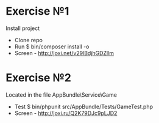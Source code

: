 # Exercise №1
Install project
- Clone repo
- Run $ bin/composer install -o
- Screen - http://joxi.net/v29lBdjhGDZllm

# Exercise №2
 Located in the file AppBundle\Service\Game
 - Test $ bin/phpunit src/AppBundle/Tests/GameTest.php
 - Screen - http://joxi.ru/Q2K79DJc9pLJD2
